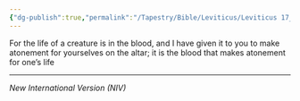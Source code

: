 ```yaml
---
{"dg-publish":true,"permalink":"/Tapestry/Bible/Leviticus/Leviticus 17_11/","title":"Leviticus 17:11","hide":true,"tags":["bible-verse","bible-verse"],"dgHomeLink":true,"dgShowLocalGraph":true,"dgEnableSearch":true}
---
```


For the life of a creature is in the blood, and I have given it to you to make atonement for yourselves on the altar; it is the blood that makes atonement for one’s life

---
*New International Version (NIV)*